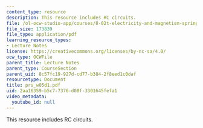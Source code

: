```yaml
---
content_type: resource
description: This resource includes RC circuits.
file: /ol-ocw-studio-app/courses/8-02t-electricity-and-magnetism-spring-2005/2aa16359b5c77376d08f3301645fefa1_prs_w05d1.pdf
file_size: 173839
file_type: application/pdf
learning_resource_types:
- Lecture Notes
license: https://creativecommons.org/licenses/by-nc-sa/4.0/
ocw_type: OCWFile
parent_title: Lecture Notes
parent_type: CourseSection
parent_uid: 8c57fc19-927d-cd77-b384-2f8eed1c0daf
resourcetype: Document
title: prs_w05d1.pdf
uid: 2aa16359-b5c7-7376-d08f-3301645fefa1
video_metadata:
  youtube_id: null
---
```

This resource includes RC circuits.